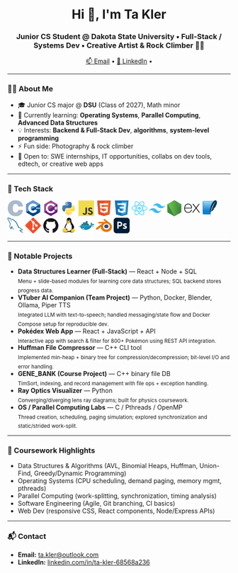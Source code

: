 <!-- Profile Header -->
<h1 align="center">Hi 👋, I'm Ta Kler</h1>
<h3 align="center">Junior CS Student @ Dakota State University • Full-Stack / Systems Dev • Creative Artist & Rock Climber 🧗‍♂️</h3>

<p align="center">
  <a href="mailto:ta.kler@outlook.com">📫 Email</a> •
  <a href="https://www.linkedin.com/in/ta-kler-68568a236" target="_blank">🔗 LinkedIn</a> •
</p>

---

### 👨‍💻 About Me
- 🎓 Junior CS major @ **DSU** (Class of 2027), Math minor
- 🌱 Currently learning: **Operating Systems**, **Parallel Computing**, **Advanced Data Structures**
- 💡 Interests: **Backend & Full-Stack Dev**, **algorithms**, **system-level programming**
- ⚡ Fun side: Photography & rock climber 
- 🤝 Open to: SWE internships, IT opportunities, collabs on dev tools, edtech, or creative web apps

---

### 🧰 Tech Stack
<p>
  <!-- Languages -->
  <img src="https://raw.githubusercontent.com/devicons/devicon/master/icons/c/c-original.svg" alt="C" width="36" />
  <img src="https://raw.githubusercontent.com/devicons/devicon/master/icons/cplusplus/cplusplus-original.svg" alt="C++" width="36" />
  <img src="https://raw.githubusercontent.com/devicons/devicon/master/icons/csharp/csharp-original.svg" alt="C#" width="36" />
  <img src="https://raw.githubusercontent.com/devicons/devicon/master/icons/python/python-original.svg" alt="Python" width="36" />
  <img src="https://raw.githubusercontent.com/devicons/devicon/master/icons/javascript/javascript-original.svg" alt="JavaScript" width="36" />
  
  <!-- Frontend -->
  <img src="https://raw.githubusercontent.com/devicons/devicon/master/icons/html5/html5-original.svg" alt="HTML5" width="36" />
  <img src="https://raw.githubusercontent.com/devicons/devicon/master/icons/css3/css3-original.svg" alt="CSS3" width="36" />
  <img src="https://raw.githubusercontent.com/devicons/devicon/master/icons/react/react-original.svg" alt="React" width="36" />
  <img src="https://raw.githubusercontent.com/devicons/devicon/master/icons/tailwindcss/tailwindcss-original.svg" alt="Tailwind" width="36" />
  
  <!-- Backend / DB -->
  <img src="https://raw.githubusercontent.com/devicons/devicon/master/icons/nodejs/nodejs-original.svg" alt="Node.js" width="36" />
  <img src="https://raw.githubusercontent.com/devicons/devicon/master/icons/express/express-original.svg" alt="Express" width="36" />
  <img src="https://raw.githubusercontent.com/devicons/devicon/master/icons/sqlite/sqlite-original.svg" alt="SQLite" width="36" />
  <img src="https://raw.githubusercontent.com/devicons/devicon/master/icons/mysql/mysql-original.svg" alt="MySQL" width="36" />
  
  <!-- Tools -->
  <img src="https://raw.githubusercontent.com/devicons/devicon/master/icons/git/git-original.svg" alt="Git" width="36" />
  <img src="https://raw.githubusercontent.com/devicons/devicon/master/icons/github/github-original.svg" alt="GitHub" width="36" />
  <img src="https://raw.githubusercontent.com/devicons/devicon/master/icons/linux/linux-original.svg" alt="Linux" width="36" />
  <img src="https://raw.githubusercontent.com/devicons/devicon/master/icons/docker/docker-original.svg" alt="Docker" width="36" />
  
  <!-- Creative -->
  <img src="https://raw.githubusercontent.com/devicons/devicon/master/icons/blender/blender-original.svg" alt="Blender" width="36" />
  <img src="https://raw.githubusercontent.com/devicons/devicon/master/icons/photoshop/photoshop-plain.svg" alt="Photoshop" width="36" />
</p>

---

### 🧩 Notable Projects
- **Data Structures Learner (Full-Stack)** — React + Node + SQL  
  <sub>Menu + slide-based modules for learning core data structures; SQL backend stores progress data.</sub>  
- **VTuber AI Companion (Team Project)** — Python, Docker, Blender, Ollama, Piper TTS  
  <sub>Integrated LLM with text-to-speech; handled messaging/state flow and Docker Compose setup for reproducible dev.</sub>  
- **Pokédex Web App** — React + JavaScript + API  
  <sub>Interactive app with search & filter for 800+ Pokémon using REST API integration.</sub>  
- **Huffman File Compressor** — C++ CLI tool  
  <sub>Implemented min-heap + binary tree for compression/decompression; bit-level I/O and error handling.</sub>  
- **GENE_BANK (Course Project)** — C++ binary file DB  
  <sub>TimSort, indexing, and record management with file ops + exception handling.</sub>  
- **Ray Optics Visualizer** — Python  
  <sub>Converging/diverging lens ray diagrams; built for physics coursework.</sub>  
- **OS / Parallel Computing Labs** — C / Pthreads / OpenMP  
  <sub>Thread creation, scheduling, paging simulation; explored synchronization and static/strided work-split.</sub>  

> 

---

### 🏅 Coursework Highlights
- Data Structures & Algorithms (AVL, Binomial Heaps, Huffman, Union-Find, Greedy/Dynamic Programming)
- Operating Systems (CPU scheduling, demand paging, memory mgmt, pthreads)
- Parallel Computing (work-splitting, synchronization, timing analysis)
- Software Engineering (Agile, Git branching, CI basics)
- Web Dev (responsive CSS, React components, Node/Express APIs)

---

### 📬 Contact
- **Email:** ta.kler@outlook.com  
- **LinkedIn:** [linkedin.com/in/ta-kler-68568a236](https://www.linkedin.com/in/ta-kler-68568a236)  


